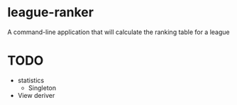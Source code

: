 # league-ranker
A command-line application that will calculate the ranking table for a league

# TODO
- statistics
  - Singleton
- View deriver
